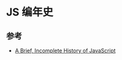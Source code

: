 # JS 编年史

## 参考

- [A Brief, Incomplete History of JavaScript](https://closebrace.com/articles/2017-09-11/a-brief-incomplete-history-of-javascript)

